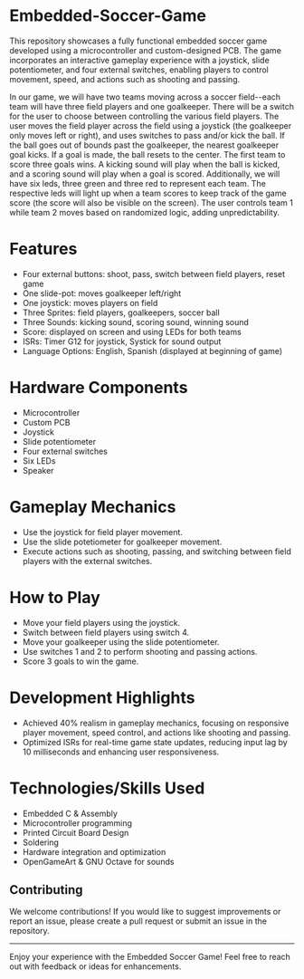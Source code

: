 # Embedded-Soccer-Game
This repository showcases a fully functional embedded soccer game developed using a microcontroller and custom-designed PCB. The game incorporates an interactive gameplay experience with a joystick, slide potentiometer, and four external switches, enabling players to control movement, speed, and actions such as shooting and passing.

In our game, we will have two teams moving across a soccer field--each team will have three field players and one goalkeeper. There will be a switch for the user to choose between controlling the various field players. The user moves the field player across the field using a joystick (the goalkeeper only moves left or right), and uses switches to pass and/or kick the ball. If the ball goes out of bounds past the goalkeeper, the nearest goalkeeper goal kicks. If a goal is made, the ball resets to the center. The first team to score three goals wins. A kicking sound will play when the ball is kicked, and a scoring sound will play when a goal is scored. Additionally, we will have six leds, three green and three red to represent each team. The respective leds will light up when a team scores to keep track of the game score (the score will also be visible on the screen). The user controls team 1 while team 2 moves based on randomized logic, adding unpredictability.

# Features
- Four external buttons: shoot, pass, switch between field players, reset game
- One slide-pot: moves goalkeeper left/right
- One joystick: moves players on field
- Three Sprites: field players, goalkeepers, soccer ball
- Three Sounds: kicking sound, scoring sound, winning sound
- Score: displayed on screen and using LEDs for both teams
- ISRs: Timer G12 for joystick, Systick for sound output
- Language Options: English, Spanish (displayed at beginning of game)

# Hardware Components
- Microcontroller
- Custom PCB
- Joystick
- Slide potentiometer
- Four external switches
- Six LEDs
- Speaker

# Gameplay Mechanics
- Use the joystick for field player movement.
-  Use the slide potetiometer for goalkeeper movement.
-   Execute actions such as shooting, passing, and switching between field players with the external switches.

# How to Play
- Move your field players using the joystick.
- Switch between field players using switch 4.
- Move your goalkeeper using the slide potentiometer.
- Use switches 1 and 2 to perform shooting and passing actions.
- Score 3 goals to win the game.

# Development Highlights
- Achieved 40% realism in gameplay mechanics, focusing on responsive player movement, speed control, and actions like
shooting and passing.
- Optimized ISRs for real-time game state updates, reducing input lag by 10 milliseconds and enhancing user responsiveness.

# Technologies/Skills Used
- Embedded C & Assembly
- Microcontroller programming
- Printed Circuit Board Design
- Soldering
- Hardware integration and optimization
- OpenGameArt & GNU Octave for sounds

## Contributing
We welcome contributions! If you would like to suggest improvements or report an issue, please create a pull request or submit an issue in the repository.

---
Enjoy your experience with the Embedded Soccer Game! Feel free to reach out with feedback or ideas for enhancements.
